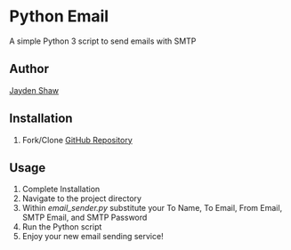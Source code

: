 # Python Email
A simple Python 3 script to send emails with SMTP

## Author
[Jayden Shaw](https://github.com/jshaw990/)

## Installation
1. Fork/Clone [GitHub Repository](https://github.com/jshaw990/Email_Sender_PY)

## Usage
1. Complete Installation
2. Navigate to the project directory
3. Within *email_sender.py* substitute your To Name, To Email, From Email, SMTP Email, and SMTP Password
4. Run the Python script
5. Enjoy your new email sending service! 
